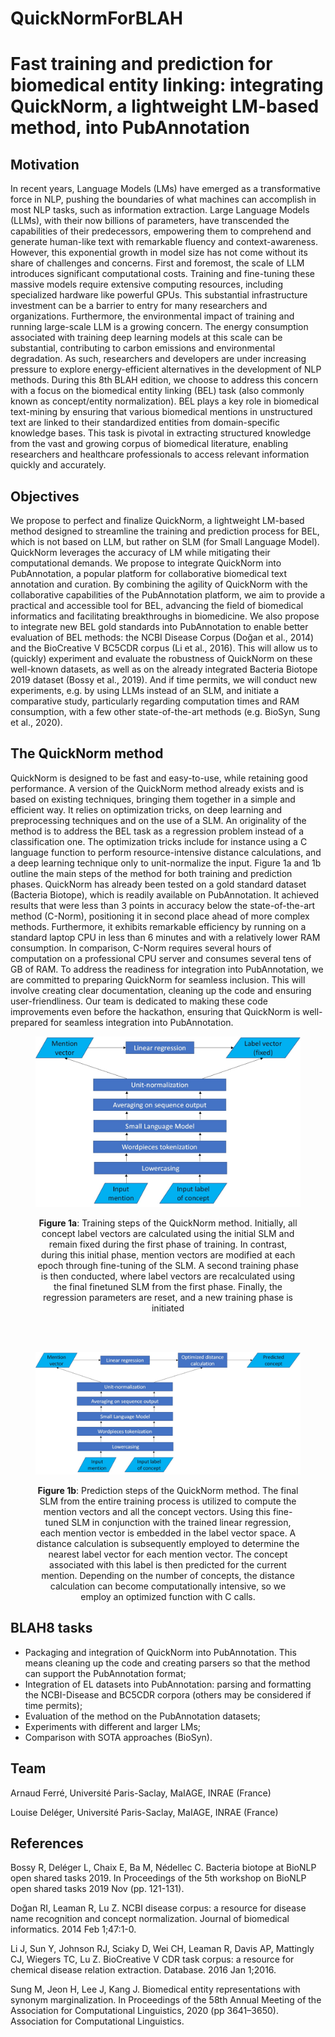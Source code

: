 # QuickNormForBLAH
# Fast training and prediction for biomedical entity linking: integrating QuickNorm, a lightweight LM-based method, into PubAnnotation

## Motivation
In recent years, Language Models (LMs) have emerged as a transformative force in NLP, pushing the boundaries of what machines can accomplish in most NLP tasks, such as information extraction. Large Language Models (LLMs), with their now billions of parameters, have transcended the capabilities of their predecessors, empowering them to comprehend and generate human-like text with remarkable fluency and context-awareness. However, this exponential growth in model size has not come without its share of challenges and concerns. First and foremost, the scale of LLM introduces significant computational costs. Training and fine-tuning these massive models require extensive computing resources, including specialized hardware like powerful GPUs. This substantial infrastructure investment can be a barrier to entry for many researchers and organizations. Furthermore, the environmental impact of training and running large-scale LLM is a growing concern. The energy consumption associated with training deep learning models at this scale can be substantial, contributing to carbon emissions and environmental degradation. As such, researchers and developers are under increasing pressure to explore energy-efficient alternatives in the development of NLP methods. During this 8th BLAH edition, we choose to address this concern with a focus on the biomedical entity linking (BEL) task (also commonly known as concept/entity normalization). BEL plays a key role in biomedical text-mining by ensuring that various biomedical mentions in unstructured text are linked to their standardized entities from domain-specific knowledge bases. This task is pivotal in extracting structured knowledge from the vast and growing corpus of biomedical literature, enabling researchers and healthcare professionals to access relevant information quickly and accurately.

## Objectives
We propose to perfect and finalize QuickNorm, a lightweight LM-based method designed to streamline the training and prediction process for BEL, which is not based on LLM, but rather on SLM (for Small Language Model). QuickNorm leverages the accuracy of LM while mitigating their computational demands. We propose to integrate QuickNorm into PubAnnotation, a popular platform for collaborative biomedical text annotation and curation. By combining the agility of QuickNorm with the collaborative capabilities of the PubAnnotation platform, we aim to provide a practical and accessible tool for BEL, advancing the field of biomedical informatics and facilitating breakthroughs in biomedicine. We also propose to integrate new BEL gold standards into PubAnnotation to enable better evaluation of BEL methods: the NCBI Disease Corpus (Doğan et al., 2014) and the BioCreative V BC5CDR corpus (Li et al., 2016). This will allow us to (quickly) experiment and evaluate the robustness of QuickNorm on these well-known datasets, as well as on the already integrated Bacteria Biotope 2019 dataset (Bossy et al., 2019). And if time permits, we will conduct new experiments, e.g. by using LLMs instead of an SLM, and initiate a comparative study, particularly regarding computation times and RAM consumption, with a few other state-of-the-art methods (e.g. BioSyn, Sung et al., 2020).

## The QuickNorm method
QuickNorm is designed to be fast and easy-to-use, while retaining good performance. A version of the QuickNorm method already exists and is based on existing techniques, bringing them together in a simple and efficient way. It relies on optimization tricks, on deep learning and preprocessing techniques and on the use of a SLM. An originality of the method is to address the BEL task as a regression problem instead of a classification one. The optimization tricks include for instance using a C language function to perform resource-intensive distance calculations, and a deep learning technique only to unit-normalize the input. Figure 1a and 1b outline the main steps of the method for both training and prediction phases. QuickNorm has already been tested on a gold standard dataset (Bacteria Biotope), which is readily available on PubAnnotation. It achieved results that were less than 3 points in accuracy below the state-of-the-art method (C-Norm), positioning it in second place ahead of more complex methods. Furthermore, it exhibits remarkable efficiency by running on a standard laptop CPU in less than 6 minutes and with a relatively lower RAM consumption. In comparison, C-Norm requires several hours of computation on a professional CPU server and consumes several tens of GB of RAM. To address the readiness for integration into PubAnnotation, we are committed to preparing QuickNorm for seamless inclusion. This will involve creating clear documentation, cleaning up the code and ensuring user-friendliness. Our team is dedicated to making these code improvements even before the hackathon, ensuring that QuickNorm is well-prepared for seamless integration into PubAnnotation.

<figure>
    <img src="figures/figure1a.jpg" alt="figure 1a: Training steps of the QuickNorm method">
    <figcaption><p align="center"><strong>Figure 1a</strong>: Training steps of the QuickNorm method. Initially, all concept label vectors are calculated using the initial SLM and remain fixed during the first phase of training. In contrast, during this initial phase, mention vectors are modified at each epoch through fine-tuning of the SLM. A second training phase is then conducted, where label vectors are recalculated using the final finetuned SLM from the first phase. Finally, the regression parameters are reset, and a new training phase is initiated</p></figcaption>
</figure>

<br><br>

<figure>
    <img src="figures/figure1b.jpg" alt="figure 1b: Prediction steps of the QuickNorm method">
    <figcaption><p align="center"><strong>Figure 1b</strong>: Prediction steps of the QuickNorm method. The final SLM from the entire training process is utilized to compute the mention vectors and all the concept vectors. Using this fine-tuned SLM in conjunction with the trained linear regression, each mention vector is embedded in the label vector space. A distance calculation is subsequently employed to determine the nearest label vector for each mention vector. The concept associated with this label is then predicted for the current mention. Depending on the number of concepts, the distance calculation can become computationally intensive, so we employ an optimized function with C calls.</p></figcaption>
</figure>

## BLAH8 tasks
- Packaging and integration of QuickNorm into PubAnnotation. This means cleaning up the code and creating parsers so that the method can support the PubAnnotation format;
- Integration of EL datasets into PubAnnotation: parsing and formatting the NCBI-Disease and BC5CDR corpora (others may be considered if time permits);
- Evaluation of the method on the PubAnnotation datasets;
- Experiments with different and larger LMs;
- Comparison with SOTA approaches (BioSyn).

## Team
Arnaud Ferré, Université Paris-Saclay, MaIAGE, INRAE (France) 

Louise Deléger, Université Paris-Saclay, MaIAGE, INRAE (France)

## References
Bossy R, Deléger L, Chaix E, Ba M, Nédellec C. Bacteria biotope at BioNLP open shared tasks 2019. In Proceedings of the 5th workshop on BioNLP open shared tasks 2019 Nov (pp. 121-131).  

Doğan RI, Leaman R, Lu Z. NCBI disease corpus: a resource for disease name recognition and concept normalization. Journal of biomedical informatics. 2014 Feb 1;47:1-0.  

Li J, Sun Y, Johnson RJ, Sciaky D, Wei CH, Leaman R, Davis AP, Mattingly CJ, Wiegers TC, Lu Z. BioCreative V CDR task corpus: a resource for chemical disease relation extraction. Database. 2016 Jan 1;2016.  

Sung M, Jeon H, Lee J, Kang J. Biomedical entity representations with synonym marginalization.  In Proceedings of the 58th Annual Meeting of the Association for Computational Linguistics, 2020 (pp 3641–3650). Association for Computational Linguistics.  

